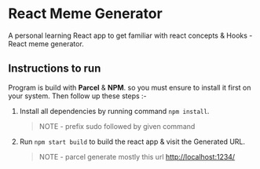 # React Meme Generator

A personal learning React app to get familiar with react concepts &amp; Hooks - React meme generator.

## Instructions to run

Program is build with **Parcel** & **NPM**. so you must ensure to install it first on your system.
Then follow up these steps :-
  1. Install all dependencies by running command  ``` npm install ```.
     > NOTE - prefix sudo followed by given command
  
  2. Run ``` npm start build ``` to build the react app & visit the Generated URL.
     > NOTE - parcel generate mostly this url [http://localhost:1234/](http://localhost:1234/)
